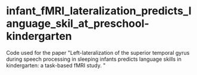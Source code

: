 # infant_fMRI_lateralization_predicts_language_skil_at_preschool-kindergarten
Code used for the paper "Left-lateralization of the superior temporal gyrus during speech processing in sleeping infants predicts language skills in kindergarten: a task-based fMRI study. " 
